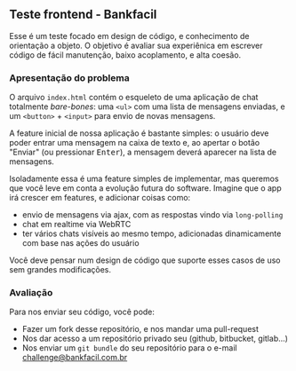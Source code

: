 ## Teste frontend - Bankfacil

Esse é um teste focado em design de código, e conhecimento de orientação a 
objeto. O objetivo é avaliar sua experiênica em escrever código de fácil 
manutenção, baixo acoplamento, e alta coesão.

### Apresentação do problema

O arquivo `index.html` contém o esqueleto de uma aplicação de chat totalmente 
*bare-bones*: uma `<ul>` com uma lista de mensagens enviadas, e um `<button>` + `<input>` 
para envio de novas mensagens.

A feature inicial de nossa aplicação é bastante simples: o usuário deve poder 
entrar uma mensagem na caixa de texto e, ao apertar o botão "Enviar" (ou 
pressionar <kbd>Enter</kbd>), a mensagem deverá aparecer na lista de mensagens.

Isoladamente essa é uma feature simples de implementar, mas queremos que você 
leve em conta a evolução futura do software. Imagine que o app irá crescer em 
features, e adicionar coisas como:
* envio de mensagens via ajax, com as respostas vindo via `long-polling`
* chat em realtime via WebRTC
* ter vários chats visíveis ao mesmo tempo, adicionadas dinamicamente com base nas ações do usuário

Você deve pensar num design de código que suporte esses casos de uso sem 
grandes modificações.

### Avaliação

Para nos enviar seu código, você pode:
* Fazer um fork desse repositório, e nos mandar uma pull-request
* Nos dar acesso a um repositório privado seu (github, bitbucket, gitlab...)
* Nos enviar um `git bundle` do seu repositório para o e-mail challenge@bankfacil.com.br
